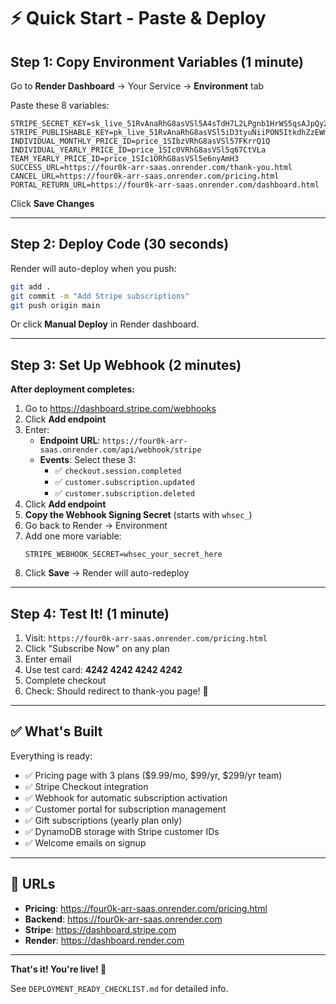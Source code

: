# ⚡ Quick Start - Paste & Deploy

## Step 1: Copy Environment Variables (1 minute)

Go to **Render Dashboard** → Your Service → **Environment** tab

Paste these 8 variables:

```
STRIPE_SECRET_KEY=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
STRIPE_PUBLISHABLE_KEY=pk_live_51RvAnaRhG8asVSl5iD3tyuNiiPON5ItkdhZzEWmCm2ox111tKy9agolKgUneowfeFIg4Q8kylzeVtwhltweu1fIj001irzevpB
INDIVIDUAL_MONTHLY_PRICE_ID=price_1SIbzVRhG8asVSl57FKrrQ1Q
INDIVIDUAL_YEARLY_PRICE_ID=price_1SIc0VRhG8asVSl5q67CtVLa
TEAM_YEARLY_PRICE_ID=price_1SIc1ORhG8asVSl5e6nyAmH3
SUCCESS_URL=https://four0k-arr-saas.onrender.com/thank-you.html
CANCEL_URL=https://four0k-arr-saas.onrender.com/pricing.html
PORTAL_RETURN_URL=https://four0k-arr-saas.onrender.com/dashboard.html
```

Click **Save Changes**

---

## Step 2: Deploy Code (30 seconds)

Render will auto-deploy when you push:

```bash
git add .
git commit -m "Add Stripe subscriptions"
git push origin main
```

Or click **Manual Deploy** in Render dashboard.

---

## Step 3: Set Up Webhook (2 minutes)

**After deployment completes:**

1. Go to https://dashboard.stripe.com/webhooks
2. Click **Add endpoint**
3. Enter:
   - **Endpoint URL**: `https://four0k-arr-saas.onrender.com/api/webhook/stripe`
   - **Events**: Select these 3:
     - ✅ `checkout.session.completed`
     - ✅ `customer.subscription.updated`
     - ✅ `customer.subscription.deleted`
4. Click **Add endpoint**
5. **Copy the Webhook Signing Secret** (starts with `whsec_`)
6. Go back to Render → Environment
7. Add one more variable:
   ```
   STRIPE_WEBHOOK_SECRET=whsec_your_secret_here
   ```
8. Click **Save** → Render will auto-redeploy

---

## Step 4: Test It! (1 minute)

1. Visit: `https://four0k-arr-saas.onrender.com/pricing.html`
2. Click "Subscribe Now" on any plan
3. Enter email
4. Use test card: **4242 4242 4242 4242**
5. Complete checkout
6. Check: Should redirect to thank-you page! 🎉

---

## ✅ What's Built

Everything is ready:
- ✅ Pricing page with 3 plans ($9.99/mo, $99/yr, $299/yr team)
- ✅ Stripe Checkout integration
- ✅ Webhook for automatic subscription activation
- ✅ Customer portal for subscription management
- ✅ Gift subscriptions (yearly plan only)
- ✅ DynamoDB storage with Stripe customer IDs
- ✅ Welcome emails on signup

---

## 🎯 URLs

- **Pricing**: https://four0k-arr-saas.onrender.com/pricing.html
- **Backend**: https://four0k-arr-saas.onrender.com
- **Stripe**: https://dashboard.stripe.com
- **Render**: https://dashboard.render.com

---

**That's it! You're live! 🚀**

See `DEPLOYMENT_READY_CHECKLIST.md` for detailed info.
